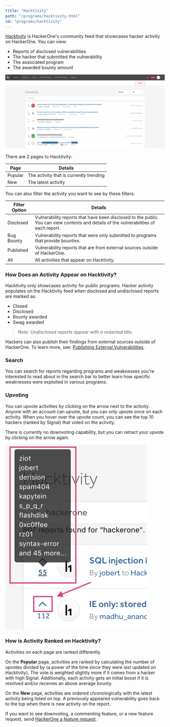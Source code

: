 ```yaml
---
title: "Hacktivity"
path: "/programs/hacktivity.html"
id: "programs/hacktivity"
---
```


[Hacktivity](https://hackerone.com/hacktivity?sort_type=popular&filter=type%3Aall&page=1&range=forever) is HackerOne's community feed that showcases hacker activity on HackerOne. You can view:
* Reports of disclosed vulnerabilities
* The hacker that submitted the vulnerability
* The associated program
* The awarded bounty amount

![hacktivity](./images/hacktivity-1a.png)

There are 2 pages to Hacktivity:

Page | Details
---- | --------
Popular | The activity that is currently trending
New | The latest activity

You can also filter the activity you want to see by these filters:

Filter Option | Details
------------- | --------
Disclosed | Vulnerability reports that have been disclosed to the public. You can view contents and details of the vulnerabilities of each report.  
Bug Bounty | Vulnerability reports that were only submitted to programs that provide bounties.
Published | Vulnerability reports that are from external sources outside of HackerOne.
All | All activities that appear on Hacktivity.

### How Does an Activity Appear on Hacktivity?
Hacktivity only showcases activity for public programs. Hacker activity populates on the Hacktivity feed when disclosed and undisclosed reports are marked as:
* Closed
* Disclosed
* Bounty awarded
* Swag awarded

><i>Note: Undisclosed reports appear with a redacted title.</i>

Hackers can also publish their findings from external sources outside of HackerOne. To learn more, see: [Publishing External Vulnerabilities](/hackers/publishing-external-vulnerabilities.html).

### Search
You can search for reports regarding programs and weaknesses you're interested to read about in the search bar to better learn how specific weaknesses were exploited in various programs.

### Upvoting
You can upvote activities by clicking on the arrow next to the activity. Anyone with an account can upvote, but you can only upvote once on each activity. When you hover over the upvote count, you can see the top 10 hackers (ranked by Signal) that voted on the activity.

There is currently no downvoting capability, but you can retract your upvote by clicking on the arrow again.

![hacktivity upvotes](./images/hacktivity-2.png)

### How is Activity Ranked on Hacktivity?
Activities on each page are ranked differently.

On the **Popular** page, activities are ranked by calculating the number of upvotes divided by (a power of the time since they were last updated on Hacktivity). The vote is weighted slightly more if it comes from a hacker with high Signal. Additionally, each activity gets an initial boost if it is resolved and/or receives an above average bounty.

On the **New** page, activities are ordered chronologically with the latest activity being listed on top. A previously appeared vulnerability goes back to the top when there is new activity on the report.

If you want to see downvoting, a commenting feature, or a new feature request, send [HackerOne a feature request](mailto:feedback@hackerone.com).
